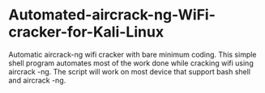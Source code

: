 # Automated-aircrack-ng-WiFi-cracker-for-Kali-Linux
Automatic aircrack-ng wifi cracker with bare minimum coding.
This simple shell program automates most of the work done while cracking wifi using aircrack -ng.
The script will work on most device that support bash shell and aircrack -ng.
